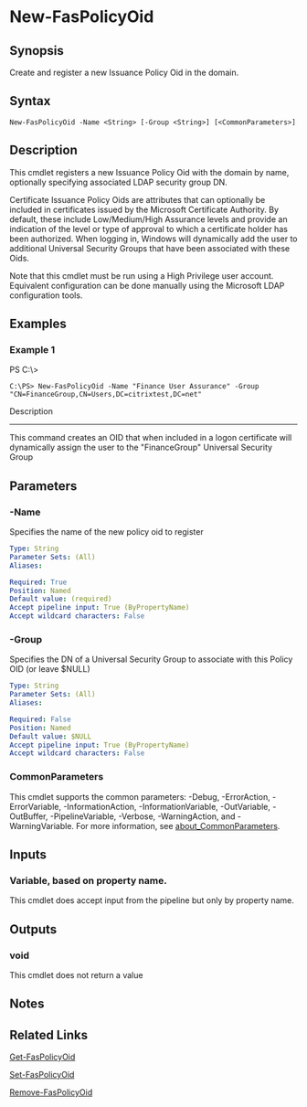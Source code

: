# New-FasPolicyOid

## Synopsis
Create and register a new Issuance Policy Oid in the domain.

## Syntax

```
New-FasPolicyOid -Name <String> [-Group <String>] [<CommonParameters>]
```

## Description
This cmdlet registers a new Issuance Policy Oid with the domain by name, optionally specifying associated LDAP security group DN.

Certificate Issuance Policy Oids are attributes that can optionally be included in certificates issued by the Microsoft Certificate Authority. 
By default, these include Low/Medium/High Assurance levels and provide an indication of the level or type of approval to which a certificate holder has been authorized. 
When logging in, Windows will dynamically add the user to additional Universal Security Groups that have been associated with these Oids.

Note that this cmdlet must be run using a High Privilege user account. 
Equivalent configuration can be done manually using the Microsoft LDAP configuration tools.

## Examples

### Example 1
PS C:\\\>

```
C:\PS> New-FasPolicyOid -Name "Finance User Assurance" -Group "CN=FinanceGroup,CN=Users,DC=citrixtest,DC=net"
```

Description

-----------

This command creates an OID that when included in a logon certificate will dynamically assign the user to the "FinanceGroup" Universal Security Group

## Parameters

### -Name
Specifies the name of the new policy oid to register

```yaml
Type: String
Parameter Sets: (All)
Aliases:

Required: True
Position: Named
Default value: (required)
Accept pipeline input: True (ByPropertyName)
Accept wildcard characters: False
```

### -Group
Specifies the DN of a Universal Security Group to associate with this Policy OID (or leave $NULL)

```yaml
Type: String
Parameter Sets: (All)
Aliases:

Required: False
Position: Named
Default value: $NULL
Accept pipeline input: True (ByPropertyName)
Accept wildcard characters: False
```

### CommonParameters
This cmdlet supports the common parameters: -Debug, -ErrorAction, -ErrorVariable, -InformationAction, -InformationVariable, -OutVariable, -OutBuffer, -PipelineVariable, -Verbose, -WarningAction, and -WarningVariable. For more information, see [about_CommonParameters](http://go.microsoft.com/fwlink/?LinkID=113216).

## Inputs

### Variable, based on property name.
This cmdlet does accept input from the pipeline but only by property name.

## Outputs

### void
This cmdlet does not return a value

## Notes

## Related Links

[Get-FasPolicyOid]()

[Set-FasPolicyOid]()

[Remove-FasPolicyOid]()


